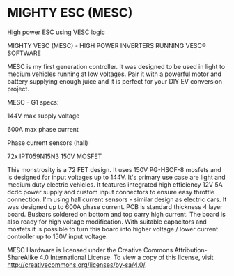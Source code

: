 # MIGHTY ESC (MESC)
High power ESC using VESC logic

MIGHTY VESC (MESC) - HIGH POWER INVERTERS RUNNING VESC® SOFTWARE

MESC is my first generation controller. It was designed to be used in light to medium vehicles running at low voltages.
Pair it with a powerful motor and battery supplying enough juice and it is perfect for your DIY EV conversion project.

MESC - G1 specs:

144V max supply voltage 

600A max phase current

Phase current sensors (hall)

72x IPT059N15N3 150V MOSFET


This monstrosity is a 72 FET design. It uses 150V PG-HSOF-8 mosfets and is designed for input voltages up to 144V. 
It's primary use case are light and medium duty electric vehicles. It features integrated  high efficiency 12V 5A dcdc power supply and custom input connectors
to ensure easy throttle connection. I'm using hall current sensors - similar design as electric cars.
It was designed up to 600A phase current. PCB is standard thickness 4 layer board. Busbars soldered on bottom and top carry high current.
The board is also ready for high voltage modification. With suitable capacitors and mosfets it is possible to turn this board into higher voltage / lower current
controller up to 150V input voltage.

MESC Hardware is licensed under the Creative Commons Attribution-ShareAlike 4.0 International License. To view a copy of this license, visit http://creativecommons.org/licenses/by-sa/4.0/.
